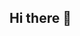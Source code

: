 ## Hi there 👋

<svg width="300" height="100" viewBox="0 0 300 100" xmlns="http://www.w3.org/2000/svg">
  <text x="50%" y="50%" font-family="Arial, sans-serif" font-size="30" font-weight="bold"
    fill="orange" text-anchor="middle" alignment-baseline="middle"
    id="logoText">Optimism Educator</text>
  <style>
    @keyframes fadeIn {
      0% { opacity: 0; transform: scale(0.8); }
      100% { opacity: 1; transform: scale(1); }
    }
    @keyframes glow {
      0% { text-shadow: 0 0 5px orange; }
      50% { text-shadow: 0 0 15px orange; }
      100% { text-shadow: 0 0 5px orange; }
    }
    #logoText {
      animation: fadeIn 1.5s ease-in-out, glow 2s infinite alternate;
    }
  </style>
</svg>

<!--

**Here are some ideas to get you started:**

🙋‍♀️ A short introduction - what is your organization all about?
🌈 Contribution guidelines - how can the community get involved?
👩‍💻 Useful resources - where can the community find your docs? Is there anything else the community should know?
🍿 Fun facts - what does your team eat for breakfast?
🧙 Remember, you can do mighty things with the power of [Markdown](https://docs.github.com/github/writing-on-github/getting-started-with-writing-and-formatting-on-github/basic-writing-and-formatting-syntax)
-->
